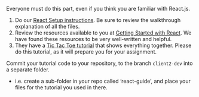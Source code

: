 Everyone must do this part, even if you think you are familiar with React.js.

1. Do our [React Setup instructions](/docs/project/client-project/react-setup). Be sure to review the walkthrough explanation of all the files.
2. Review the resources available to you at [Getting Started with React](https://react.dev/). We have found these resources to be very well-written and helpful.
3. They have a [Tic Tac Toe tutorial](https://react.dev/learn/tutorial-tic-tac-toe) that shows everything together. Please do this tutorial, as it will prepare you for your assignment.

Commit your tutorial code to your repository, to the branch `client2-dev` into a separate folder.

* i.e. create a sub-folder in your repo called ‘react-guide’, and place your files for the tutorial you used in there.